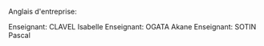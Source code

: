 Anglais d'entreprise:

Enseignant: CLAVEL Isabelle
Enseignant: OGATA Akane
Enseignant: SOTIN Pascal


